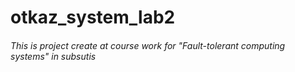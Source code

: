 # otkaz_system_lab2
###### This is project create at course work for "Fault-tolerant computing systems" in subsutis
